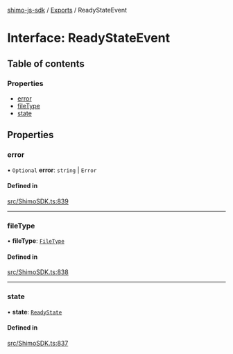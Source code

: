 [shimo-js-sdk](../README.md) / [Exports](../modules.md) / ReadyStateEvent

# Interface: ReadyStateEvent

## Table of contents

### Properties

- [error](ReadyStateEvent.md#error)
- [fileType](ReadyStateEvent.md#filetype)
- [state](ReadyStateEvent.md#state)

## Properties

### error

• `Optional` **error**: `string` \| `Error`

#### Defined in

[src/ShimoSDK.ts:839](https://github.com/shimohq/shimo-js-sdk/blob/e258913/src/ShimoSDK.ts#L839)

___

### fileType

• **fileType**: [`FileType`](../enums/FileType.md)

#### Defined in

[src/ShimoSDK.ts:838](https://github.com/shimohq/shimo-js-sdk/blob/e258913/src/ShimoSDK.ts#L838)

___

### state

• **state**: [`ReadyState`](../enums/ReadyState.md)

#### Defined in

[src/ShimoSDK.ts:837](https://github.com/shimohq/shimo-js-sdk/blob/e258913/src/ShimoSDK.ts#L837)
